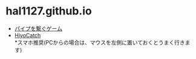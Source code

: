 # hal1127.github.io

- [パイプを繋ぐゲーム](https://hal1127.github.io/pipe-game)
- [HiyoCatch](https://hiyocatch.netlify.app/) <br>
  \*スマホ推奨(PCからの場合は、マウスを左側に置いておくとうまく行きます)
